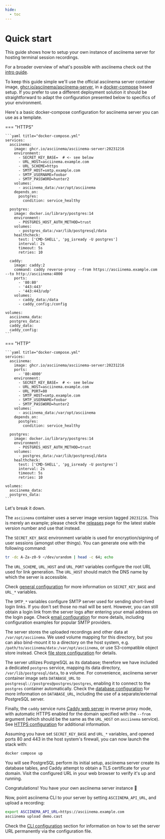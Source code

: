 ```yaml
---
hide:
  - toc
---
```


# Quick start

This guide shows how to setup your own instance of asciinema server for hosting
terminal session recordings.

For a broader overview of what's possible with asciinema check out the [intro
guide](../../../getting-started.md).

To keep this guide simple we'll use the official asciinema server container
image,
[ghcr.io/asciinema/asciinema-server](https://github.com/asciinema/asciinema-server/pkgs/container/asciinema-server),
in a [docker-compose](https://docs.docker.com/compose/) based setup. If you
prefer to use a different deployment solution it should be straightforward to
adapt the configuration presented below to specifics of your environment.

Here's a basic docker-compose configuration for asciinema server you can use as
a template.

=== "HTTPS"

    ```yaml title="docker-compose.yml"
    services:
      asciinema:
        image: ghcr.io/asciinema/asciinema-server:20231216
        environment:
          - SECRET_KEY_BASE=  # <- see below
          - URL_HOST=asciinema.example.com
          - URL_SCHEME=https
          - SMTP_HOST=smtp.example.com
          - SMTP_USERNAME=foobar
          - SMTP_PASSWORD=hunter2
        volumes:
          - asciinema_data:/var/opt/asciinema
        depends_on:
          postgres:
            condition: service_healthy

      postgres:
        image: docker.io/library/postgres:14
        environment:
          - POSTGRES_HOST_AUTH_METHOD=trust
        volumes:
          - postgres_data:/var/lib/postgresql/data
        healthcheck:
          test: ['CMD-SHELL', 'pg_isready -U postgres']
          interval: 2s
          timeout: 5s
          retries: 10

      caddy:
        image: caddy:2
        command: caddy reverse-proxy --from https://asciinema.example.com --to http://asciinema:4000
        ports:
          - '80:80'
          - '443:443'
          - '443:443/udp'
        volumes:
          - caddy_data:/data
          - caddy_config:/config

    volumes:
      asciinema_data:
      postgres_data:
      caddy_data:
      caddy_config:
    ```

=== "HTTP"

    ```yaml title="docker-compose.yml"
    services:
      asciinema:
        image: ghcr.io/asciinema/asciinema-server:20231216
        ports:
          - '80:4000'
        environment:
          - SECRET_KEY_BASE=  # <- see below
          - URL_HOST=asciinema.example.com
          - URL_PORT=80
          - SMTP_HOST=smtp.example.com
          - SMTP_USERNAME=foobar
          - SMTP_PASSWORD=hunter2
        volumes:
          - asciinema_data:/var/opt/asciinema
        depends_on:
          postgres:
            condition: service_healthy

      postgres:
        image: docker.io/library/postgres:14
        environment:
          - POSTGRES_HOST_AUTH_METHOD=trust
        volumes:
          - postgres_data:/var/lib/postgresql/data
        healthcheck:
          test: ['CMD-SHELL', 'pg_isready -U postgres']
          interval: 2s
          timeout: 5s
          retries: 10

    volumes:
      asciinema_data:
      postgres_data:
    ```

Let's break it down.

The `asciinema` container uses a server image version tagged `20231216`. This is
merely an example; please check the
[releases](https://github.com/asciinema/asciinema-server/releases) page for the
latest stable version number and use that instead.

The `SECRET_KEY_BASE` environment variable is used for encryption/signing of
user sessions (amongst other things). You can generate one with the following
command:

```sh
tr -dc A-Za-z0-9 </dev/urandom | head -c 64; echo
```

The `URL_SCHEME`, `URL_HOST` and `URL_PORT` variables configure the root URL
used for link generation. The `URL_HOST` should match the DNS name by which the
server is accessible.

Check [general configuration](configuration.md#general) for more information on
`SECRET_KEY_BASE` and `URL_*` variables.

The `SMTP_*` variables configure SMTP server used for sending short-lived login
links. If you don't set those no mail will be sent. However, you can still
obtain a login link from the server logs after entering your email address on
the login page. Check [email configuration](configuration.md#email) for more
details, including configuration examples for popular SMTP providers.

The server stores the uploaded recordings and other data at
`/var/opt/asciinema`. We used volume mapping for this directory, but you can
also bind-mount it to a directory on the host system, e.g.
`/path/to/asciinema/data:/var/opt/asciinema`, or use S3-compatible object store
instead. Check [file store configuration](configuration.md#file-store) for
details.

The server utilizes PostgreSQL as its database; therefore we have included a
dedicated `postgres` service, mapping its data directory,
`/var/lib/postgresql/data`, to a volume. For convenience, asciinema server
container image sets `DATABASE_URL` to
`postgresql://postgres@postgres/postgres`, enabling it to connect to the
`postgres` container automatically. Check the [database
configuration](configuration.md#database) for more information on
`DATABASE_URL`, including the use of a separate/external PostgreSQL server.

Finally, the `caddy` service runs [Caddy web server](https://caddyserver.com/)
in reverse proxy mode, with automatic HTTPS enabled for the domain specified
with the `--from` argument (which should be the same as the `URL_HOST` on
`asciinema` service). See [HTTPS configuration](configuration.md#https) for
additional information.

Assuming you have set `SECRET_KEY_BASE` and `URL_*` variables, and opened ports
80 and 443 in the host system's firewall, you can now launch the stack with:

```sh
docker compose up
```

You will see PostgreSQL perform its initial setup, asciinema server create its
database tables, and Caddy attempt to obtain a TLS certificate for your domain.
Visit the configured URL in your web browser to verify it's up and running.

Congratulations! You have your own asciinema server instance 🎉

Now, point asciinema CLI to your server by setting `ASCIINEMA_API_URL`, and
upload a recording:

```sh
export ASCIINEMA_API_URL=https://asciinema.example.com
asciinema upload demo.cast
```

Check the [CLI configuration](../../cli/configuration.md) section for
information on how to set the server URL permanently via the configuration file.
